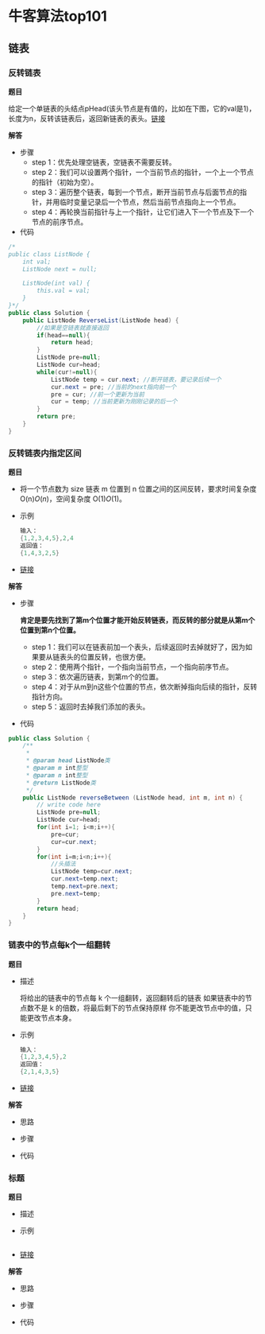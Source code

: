 # 牛客算法top101
## 链表
###  反转链表

**题目**

给定一个单链表的头结点pHead(该头节点是有值的，比如在下图，它的val是1)，长度为n，反转该链表后，返回新链表的表头。[链接](https://www.nowcoder.com/practice/75e878df47f24fdc9dc3e400ec6058ca?tpId=295&sfm=html&channel=nowcoder)

**解答**

- 步骤
  - step 1：优先处理空链表，空链表不需要反转。
  - step 2：我们可以设置两个指针，一个当前节点的指针，一个上一个节点的指针（初始为空）。
  - step 3：遍历整个链表，每到一个节点，断开当前节点与后面节点的指针，并用临时变量记录后一个节点，然后当前节点指向上一个节点。
  - step 4：再轮换当前指针与上一个指针，让它们进入下一个节点及下一个节点的前序节点。
- 代码

```java
/*
public class ListNode {
    int val;
    ListNode next = null;

    ListNode(int val) {
        this.val = val;
    }
}*/
public class Solution {
    public ListNode ReverseList(ListNode head) {
        //如果是空链表就直接返回
        if(head==null){
            return head;
        }
        ListNode pre=null;
        ListNode cur=head;
        while(cur!=null){
            ListNode temp = cur.next; //断开链表，要记录后续一个
            cur.next = pre; //当前的next指向前一个
            pre = cur; //前一个更新为当前
            cur = temp; //当前更新为刚刚记录的后一个
        }
        return pre;
    }
}
```

### 反转链表内指定区间

**题目**

- 将一个节点数为 size 链表 m 位置到 n 位置之间的区间反转，要求时间复杂度 O(n)*O*(*n*)，空间复杂度 O(1)*O*(1)。

- 示例

  ```java
  输入：
  {1,2,3,4,5},2,4
  返回值：
  {1,4,3,2,5}
  ```

  

- [链接](https://www.nowcoder.com/practice/b58434e200a648c589ca2063f1faf58c?tpId=295&sfm=html&channel=nowcoder)

**解答**

- 步骤

   **肯定是要先找到了第m个位置才能开始反转链表，而反转的部分就是从第m个位置到第n个位置。**

  - step 1：我们可以在链表前加一个表头，后续返回时去掉就好了，因为如果要从链表头的位置反转，也很方便。
  - step 2：使用两个指针，一个指向当前节点，一个指向前序节点。
  - step 3：依次遍历链表，到第m个的位置。
  - step 4：对于从m到n这些个位置的节点，依次断掉指向后续的指针，反转指针方向。
  - step 5：返回时去掉我们添加的表头。

- 代码

```java
public class Solution {
    /**
     * 
     * @param head ListNode类 
     * @param m int整型 
     * @param n int整型 
     * @return ListNode类
     */
    public ListNode reverseBetween (ListNode head, int m, int n) {
        // write code here
        ListNode pre=null;
        ListNode cur=head;
        for(int i=1; i<m;i++){
            pre=cur;
            cur=cur.next;
        }
        for(int i=m;i<n;i++){
            //头插法
            ListNode temp=cur.next;
            cur.next=temp.next;
            temp.next=pre.next;
            pre.next=temp;
        }
        return head;
    }
}
```

### **链表中的节点每k个一组翻转**

**题目**

- 描述

  将给出的链表中的节点每 k 个一组翻转，返回翻转后的链表
  如果链表中的节点数不是 k 的倍数，将最后剩下的节点保持原样
  你不能更改节点中的值，只能更改节点本身。

- 示例

  ```java
  输入：
  {1,2,3,4,5},2
  返回值：
  {2,1,4,3,5}
  ```

  

- [链接](https://www.nowcoder.com/practice/b49c3dc907814e9bbfa8437c251b028e?tpId=295&sfm=html&channel=nowcoder)

**解答**

- 思路

- 步骤
- 代码







### **标题**

**题目**

- 描述

- 示例

  ```java
  ```

  

- [链接]()

**解答**

- 思路

- 步骤
- 代码
